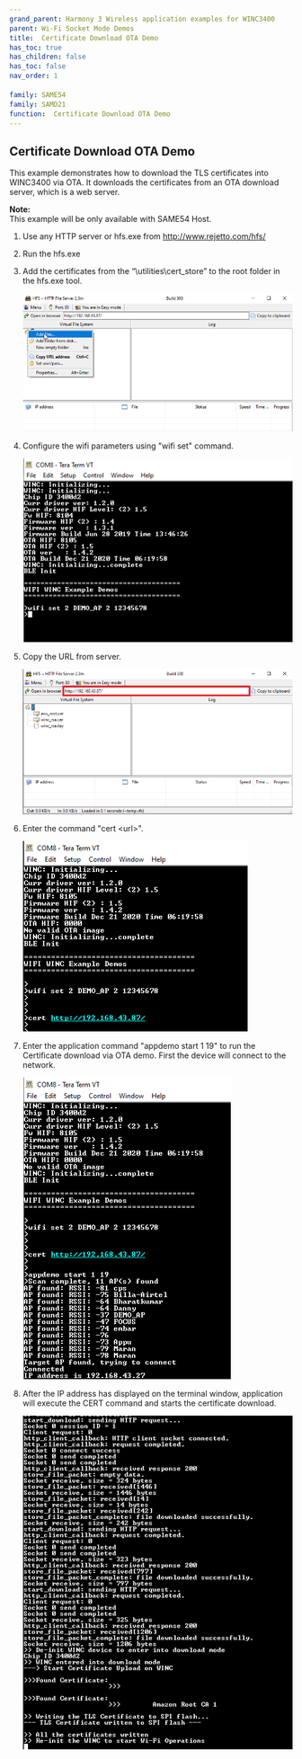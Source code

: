 ```yaml
---
grand_parent: Harmony 3 Wireless application examples for WINC3400
parent: Wi-Fi Socket Mode Demos
title:  Certificate Download OTA Demo
has_toc: true
has_children: false
has_toc: false
nav_order: 1

family: SAME54
family: SAMD21
function:  Certificate Download OTA Demo
---	
```


## Certificate Download OTA Demo<a name="Certificate Download OTA Demo"></a>
This example demonstrates how to download the TLS certificates into WINC3400 via OTA. It downloads the certificates from an OTA download server, which is a web server.  

**Note:**<br>
This example will be only available with SAME54 Host.

1. Use any HTTP server or hfs.exe from http://www.rejetto.com/hfs/

2. Run the hfs.exe

3. Add the certificates from the “\utilities\cert_store” to the root folder in the hfs.exe tool.

	![](images/cert_down_ota_1.png)	

4. Configure the wifi parameters using "wifi set" command.

	![](images/ping_demo_config.png)

5. Copy the URL from server.

	![](images/cert_down_ota_7.png)

6. Enter the command "cert \<url\>". 

	![](images/cert_down_ota_3.png)

7. Enter the application command "appdemo start 1 19" to run the Certificate download via OTA demo. First the device will connect to the network. 

	![](images/cert_down_ota_4.png)

8. After the IP address has displayed on the terminal window, application will execute the CERT command and starts the certificate download.

	![](images/cert_down_ota_5.png)

